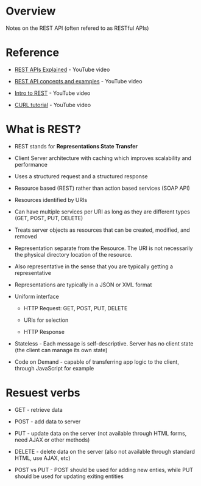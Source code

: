 # Overview

Notes on the REST API (often refered to as RESTful APIs)

# Reference

* [REST APIs Explained](https://www.youtube.com/watch?v=Q-BpqyOT3a8) - YouTube video

* [REST API concepts and examples](https://www.youtube.com/watch?v=7YcW25PHnAA) - YouTube video

* [Intro to REST](https://www.youtube.com/watch?v=llpr5924N7E) - YouTube video

* [CURL tutorial](https://www.youtube.com/watch?v=7XUibDYw4mc) - YouTube video

# What is REST?

* REST stands for **Representations State Transfer**

* Client Server architecture with caching which improves scalability and performance

* Uses a structured request and a structured response

* Resource based (REST) rather than action based services (SOAP API)

* Resources identified by URIs

* Can have multiple services per URI as long as they are different types (GET, POST, PUT, DELETE)

* Treats server objects as resources that can be created, modified, and removed

* Representation separate from the Resource.  The URI is not necessarily the physical directory location of the resource.

* Also representative  in the sense that you are typically getting a representative 

* Representations are typically in a JSON or XML format

* Uniform interface

  * HTTP Request: GET, POST, PUT, DELETE
  
  * URIs for selection
  
  * HTTP Response

* Stateless - Each message is self-descriptive.  Server has no client state (the client can manage its own state)

* Code on Demand - capable of transferring app logic to the client, through JavaScript for example

# Resuest verbs

* GET - retrieve data

* POST - add data to server

* PUT - update data on the server (not available through HTML forms, need AJAX or other methods)

* DELETE - delete data on the server (also not available through standard HTML, use AJAX, etc)

* POST vs PUT - POST should be used for adding new enties, while PUT should be used for updating exiting entities
